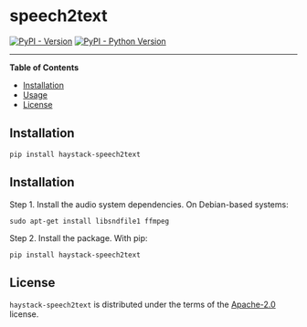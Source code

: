 # speech2text

[![PyPI - Version](https://img.shields.io/pypi/v/speech2text.svg)](https://pypi.org/project/speech2text)
[![PyPI - Python Version](https://img.shields.io/pypi/pyversions/speech2text.svg)](https://pypi.org/project/speech2text)

-----

**Table of Contents**

- [Installation](#installation)
- [Usage](#usage)
- [License](#license)

## Installation

```console
pip install haystack-speech2text
```

## Installation

Step 1. Install the audio system dependencies. On Debian-based systems:

```console
sudo apt-get install libsndfile1 ffmpeg
```

Step 2. Install the package. With pip:

```console
pip install haystack-speech2text
```

## License

`haystack-speech2text` is distributed under the terms of the [Apache-2.0](https://spdx.org/licenses/Apache-2.0.html) license.
